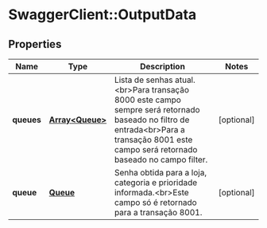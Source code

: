 # SwaggerClient::OutputData

## Properties
Name | Type | Description | Notes
------------ | ------------- | ------------- | -------------
**queues** | [**Array&lt;Queue&gt;**](Queue.md) | Lista de senhas atual.&lt;br&gt;Para transação 8000 este campo sempre será retornado baseado no filtro de entrada&lt;br&gt;Para a transação 8001 este campo será retornado baseado no campo filter. | [optional] 
**queue** | [**Queue**](Queue.md) | Senha obtida para a loja, categoria e prioridade informada.&lt;br&gt;Este campo só é retornado para a transação 8001. | [optional] 


